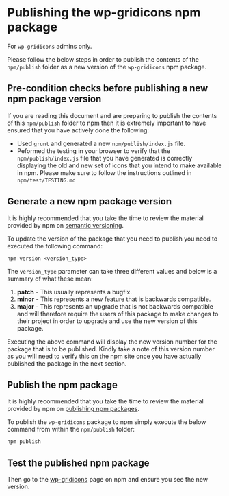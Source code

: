 # Publishing the wp-gridicons npm package
For `wp-gridicons` admins only.

Please follow the below steps in order to publish the contents of the `npm/publish` folder as a new version of the `wp-gridicons` npm package.

## Pre-condition checks before publishing a new npm package version
If you are reading this document and are preparing to publish the contents of this `npm/publish` folder to npm then it is extremely important to have ensured that you have actively done the following:
 - Used `grunt` and generated a new `npm/publish/index.js` file.
 - Peformed the testing in your browser to verify that the `npm/publish/index.js` file that you have generated is correctly displaying the old and new set of icons that you intend to make available in npm. Please make sure to follow the instructions outlined in `npm/test/TESTING.md`

## Generate a new npm package version
It is highly recommended that you take the time to review the material provided by npm on [semantic versioning](https://docs.npmjs.com/getting-started/semantic-versioning).

To update the version of the package that you need to publish you need to executed the following command:

`npm version <version_type>`

The `version_type` parameter can take three different values and below is a summary of what these mean:
1. **patch** - This usually represents a bugfix.
2. **minor** - This represents a new feature that is backwards compatible.
3. **major** - This represents an upgrade that is not backwards compatible and will therefore require the users of this package to make changes to their project in order to upgrade and use the new version of this package.

Executing the above command will display the new version number for the package that is to be published. Kindly take a note of this version number as you will need to verify this on the npm site once you have actually published the package in the next section.

## Publish the npm package
It is highly recommended that you take the time to review the material provided by npm on [publishing npm packages](https://docs.npmjs.com/getting-started/publishing-npm-packages).

To publish the `wp-gridicons` package to npm simply execute the below command from within the `npm/publish` folder:

`npm publish`

## Test the published npm package 
Then go to the [wp-gridicons](https://npmjs.com/package/wp-gridicons) page on npm and ensure you see the new version.

